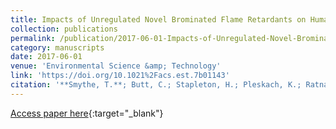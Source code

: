 ```yaml
---
title: Impacts of Unregulated Novel Brominated Flame Retardants on Human Liver Thyroid Deiodination and Sulfotransferation
collection: publications
permalink: /publication/2017-06-01-Impacts-of-Unregulated-Novel-Brominated-Flame-Retardants-on-Human-Liver-Thyroid-Deiodination-and-Sulfotransferation
category: manuscripts
date: 2017-06-01
venue: 'Environmental Science &amp; Technology'
link: 'https://doi.org/10.1021%2Facs.est.7b01143'
citation: '**Smythe, T.**; Butt, C.; Stapleton, H.; Pleskach, K.; Ratnayake, G.; Song, C.; Riddell, N.; Konstantinov, A.; Tomy, G. Impacts of Unregulated Novel Brominated Flame Retardants on Human Liver Thyroid Deiodination and Sulfotransferation. <i>Environmental Science &amp; Technology</i> <b>2017</b>, <i>51</i> (12), 7245--7253. DOI: 10.1021/acs.est.7b01143'
---
```

[Access paper here](https://doi.org/10.1021%2Facs.est.7b01143){:target="_blank"}
